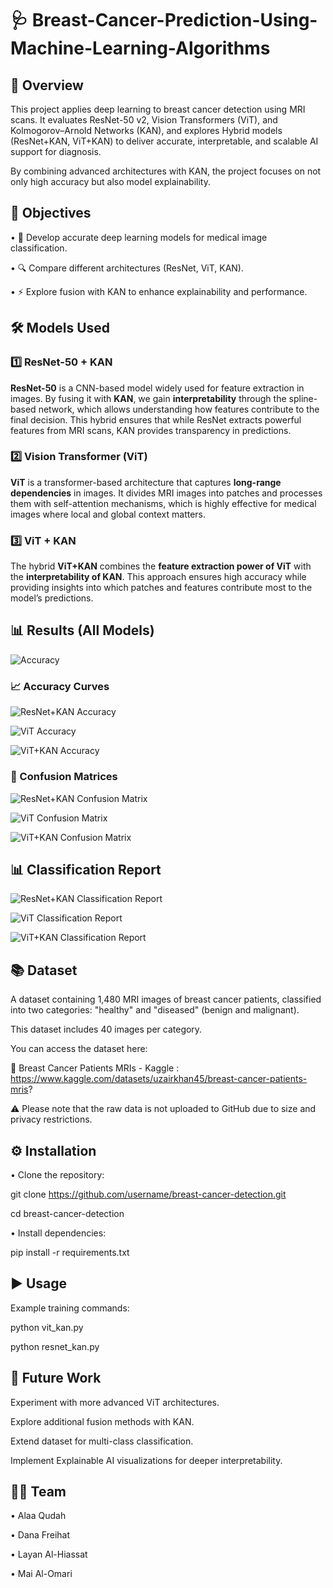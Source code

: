 # 🩺 Breast-Cancer-Prediction-Using-Machine-Learning-Algorithms

## 📌 Overview
This project applies deep learning to breast cancer detection using MRI scans.
It evaluates ResNet-50 v2, Vision Transformers (ViT), and Kolmogorov–Arnold Networks (KAN), and explores Hybrid models (ResNet+KAN, ViT+KAN) to deliver accurate, interpretable, and scalable AI support for diagnosis.

By combining advanced architectures with KAN, the project focuses on not only high accuracy but also model explainability.

## 🎯 Objectives

•	🚀 Develop accurate deep learning models for medical image classification.

•	🔍 Compare different architectures (ResNet, ViT, KAN).

•	⚡ Explore fusion with KAN to enhance explainability and performance.


## 🛠️ Models Used

### 1️⃣ ResNet-50 + KAN
**ResNet-50** is a CNN-based model widely used for feature extraction in images. 
By fusing it with **KAN**, we gain **interpretability** through the spline-based network, which allows understanding how features contribute to the final decision. 
This hybrid ensures that while ResNet extracts powerful features from MRI scans, KAN provides transparency in predictions.

### 2️⃣ Vision Transformer (ViT)
**ViT** is a transformer-based architecture that captures **long-range dependencies** in images. 
It divides MRI images into patches and processes them with self-attention mechanisms, which is highly effective for medical images where local and global context matters.

### 3️⃣ ViT + KAN
The hybrid **ViT+KAN** combines the **feature extraction power of ViT** with the **interpretability of KAN**. 
This approach ensures high accuracy while providing insights into which patches and features contribute most to the model’s predictions.

## 📊 Results (All Models)

![Accuracy](Results.moudel.png)



### 📈 Accuracy Curves

![ResNet+KAN Accuracy](resnet_kan_accuracy.png.png)

![ViT Accuracy](vit_accuracy.png.png)

![ViT+KAN Accuracy](vit_kan_accuracy.png.png)



### 🧮 Confusion Matrices

![ResNet+KAN Confusion Matrix](resnet_kan_confusion_matrix.png.png)

![ViT Confusion Matrix](vit_confusion_matrix.png.png)

![ViT+KAN Confusion Matrix](vit_kan_confusion_matrix.png.png)



## 📊 Classification Report

![ResNet+KAN Classification Report](resnet_kan_classification_report.png.png)

![ViT Classification Report](vit_classification_report.png.png)

![ViT+KAN Classification Report](vit_kan_classification_report.png.png)




## 📚 Dataset

A dataset containing 1,480 MRI images of breast cancer patients, classified into two categories: "healthy" and "diseased" (benign and malignant).

This dataset includes 40 images per category.

You can access the dataset here:

🔗 Breast Cancer Patients MRIs - Kaggle : https://www.kaggle.com/datasets/uzairkhan45/breast-cancer-patients-mris?

⚠️ Please note that the raw data is not uploaded to GitHub due to size and privacy restrictions.


## ⚙️ Installation

•	Clone the repository:

git clone https://github.com/username/breast-cancer-detection.git

cd breast-cancer-detection

•	Install dependencies:

pip install -r requirements.txt

## ▶️ Usage

Example training commands:

python vit_kan.py

python resnet_kan.py


## 🚀 Future Work

Experiment with more advanced ViT architectures.

Explore additional fusion methods with KAN.

Extend dataset for multi-class classification.

Implement Explainable AI visualizations for deeper interpretability.


## 👨‍💻 Team

•	Alaa Qudah

•	Dana Freihat

•	Layan Al-Hiassat

•	Mai Al-Omari

